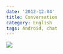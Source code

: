 ```yaml
---
date: '2012-12-04'
title: Conversation
category: English
tags: Android, chat
---
```


![]({attach}conversation.png)
